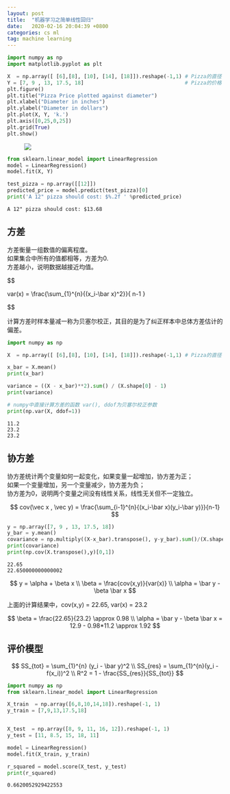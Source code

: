```yaml
---
layout: post
title:  "机器学习之简单线性回归"
date:   2020-02-16 20:04:39 +0800
categories: cs ml
tag: machine learning
---
```


<script src="https://cdn.mathjax.org/mathjax/latest/MathJax.js?config=TeX-AMS-MML_HTMLorMML" type="text/javascript"></script>



```python
import numpy as np
import matplotlib.pyplot as plt
```


```python
X  = np.array([ [6],[8], [10], [14], [18]]).reshape(-1,1) # Pizza的直径
Y = [7, 9 , 13, 17.5, 18]                                 # Pizza的价格
plt.figure()
plt.title("Pizza Price plotted against diameter")
plt.xlabel("Diameter in inches")
plt.ylabel("Diameter in dollars")
plt.plot(X, Y, 'k.')
plt.axis([0,25,0,25])
plt.grid(True)
plt.show()
```

<figure>
<a><img src="{{site.url}}/images/4.png"></a>
</figure>

```python
from sklearn.linear_model import LinearRegression
model = LinearRegression()
model.fit(X, Y)

test_pizza = np.array([[12]])
predicted_price = model.predict(test_pizza)[0]
print('A 12" pizza should cost: $%.2f ' %predicted_price)
```

    A 12" pizza should cost: $13.68 


## 方差

方差衡量一组数值的偏离程度。  
如果集合中所有的值都相等，方差为0.  
方差越小，说明数据越接近均值。

$$

var(x) = \frac{\sum_{1}^{n}{(x_i-\bar x)^2}}{ n-1 }

$$
 

计算方差时样本量减一称为贝塞尔校正，其目的是为了纠正样本中总体方差估计的偏差。



```python
import numpy as np

X  = np.array([ [6],[8], [10], [14], [18]]).reshape(-1,1) # Pizza的直径

x_bar = X.mean()
print(x_bar)

variance = ((X - x_bar)**2).sum() / (X.shape[0] - 1)
print(variance)

# numpy中直接计算方差的函数 var(), ddof为贝塞尔校正参数
print(np.var(X, ddof=1))
```

    11.2
    23.2
    23.2


## 协方差

协方差统计两个变量如何一起变化，如果变量一起增加，协方差为正；  
如果一个变量增加，另一个变量减少，协方差为负；  
协方差为0，说明两个变量之间没有线性关系，线性无关但不一定独立。

$$
cov(\vec x , \vec y) = \frac{\sum_{i-1}^{n}{(x_i-\bar x)(y_i-\bar y)}}{n-1}
$$


```python
y = np.array([7, 9 , 13, 17.5, 18])
y_bar = y.mean()
covariance = np.multiply((X-x_bar).transpose(), y-y_bar).sum()/(X.shape[0]-1)
print(covariance)
print(np.cov(X.transpose(),y)[0,1])
```

    22.65
    22.650000000000002


$$
y = \alpha + \beta x 
\\ 
\beta = \frac{cov(x,y)}{var(x)}
\\
\alpha = \bar y - \beta \bar x
$$

上面的计算结果中，cov(x,y) = 22.65, var(x) = 23.2 

$$
 \beta = \frac{22.65}{23.2} \approx 0.98
 \\
 \alpha = \bar y - \beta \bar x = 12.9 - 0.98*11.2 \approx 1.92
$$

## 评价模型

$$
SS_{tot} = \sum_{1}^{n} (y_i  - \bar y)^2  
\\
SS_{res} = \sum_{1}^{n}(y_i - f(x_i))^2  
\\
R^2 = 1 - \frac{SS_{res}}{SS_{tot}}  
$$ 


```python
import numpy as np
from sklearn.linear_model import LinearRegression

X_train  = np.array([6,8,10,14,18]).reshape(-1, 1)
y_train = [7,9,13,17.5,18]


X_test  = np.array([8, 9, 11, 16, 12]).reshape(-1, 1)
y_test = [11, 8.5, 15, 18, 11]

model = LinearRegression()
model.fit(X_train, y_train)

r_squared = model.score(X_test, y_test)
print(r_squared)
```

    0.6620052929422553

